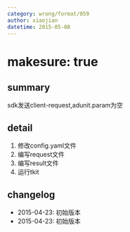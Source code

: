 ```yaml
---
category: wrong/format/059
author: xiaojian
datetime: 2015-05-08
---
```


# makesure: true

## summary

sdk发送client-request,adunit.param为空

## detail

1. 修改config.yaml文件
1. 编写request文件
1. 编写result文件
1. 运行tkit

## changelog

- 2015-04-23: 初始版本
- 2015-04-23: 初始版本
